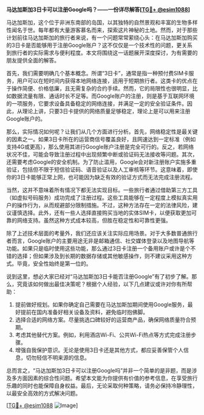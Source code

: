**马达加斯加3日卡可以注册Google吗？——一份详尽解答[[TG💪+ @esim1088](https://t.me/s/esim1088)]**

马达加斯加，这个位于非洲东南部的岛国，以其独特的自然景观和丰富的生物多样性闻名于世。每年都有大量游客慕名而来，探索这片神秘的土地。然而，对于那些计划前往马达加斯加的旅行者来说，有一个问题常常萦绕心头：在马达加斯加购买的3日卡是否能够用于注册Google账户？这不仅仅是一个技术性的问题，更关系到旅行者的实际需求与便利程度。本文将围绕这一话题展开深度探讨，为有需要的朋友提供全面的解答。

首先，我们需要明确几个基本概念。所谓“3日卡”，通常是指一种预付费SIM卡服务，用户可以在短时间内获得本地网络连接，适用于短期旅行者。这类卡的优点在于操作简便、价格低廉，且无需复杂的合约手续。然而，它的局限性也很明显，比如数据流量有限、通话时长不足等。而Google账户的注册，则是基于互联网环境的一项服务，它要求设备具备稳定的网络连接，并满足一定的安全验证条件。因此，从理论上讲，只要3日卡提供的网络质量足够稳定，理论上是可以用来注册Google账户的。

那么，实际情况如何呢？让我们从几个方面进行分析。首先，网络稳定性是最关键的因素之一。如果3日卡所在的运营商信号覆盖良好，且网速达到一定标准（例如支持4G或更高），那么使用其进行Google账户注册是完全可行的。反之，若网络状况不佳，可能会导致注册过程中出现频繁中断或验证码无法接收等问题。其次，还需要考虑Google的安全机制。为了防止滥用，Google会对新注册账户实施多重验证，包括但不限于短信验证码、语音验证以及人工审核等环节。这意味着，即使你的3日卡能够正常上网，也可能因为缺乏有效的验证方式而无法完成注册流程。

当然，这并不意味着所有情况下都无法实现目标。一些旅行者通过借助第三方工具（如虚拟号码服务）成功完成了注册过程。这些工具能够在一定程度上模拟真实用户的操作行为，从而规避部分限制措施。不过，这种方法存在一定的法律风险，建议谨慎选择。此外，还有一些人选择直接购买当地的实体SIM卡，以便获取更加可靠的网络支持。虽然这种方式成本较高，但胜在稳定性和可靠性更强。

除了上述技术层面的考量外，我们还应该关注实际应用场景。对于大多数普通旅行者而言，Google账户的主要用途无非是邮箱通信、社交媒体登录以及地图导航等功能。如果只是临时使用这些功能，那么通过3日卡注册一个备用账户或许是个不错的选择；但如果涉及到长期的数据存储或其他敏感操作，则不建议采用这种方式。毕竟，安全性始终是第一位的。

说到这里，想必大家已经对“马达加斯加3日卡能否注册Google”有了初步了解。那么，究竟该如何做出最佳决策呢？根据个人经验，以下几点建议或许对你有所帮助：

1. 提前做好规划。如果你确定自己需要在马达加斯加期间使用Google服务，最好提前在国内准备好相关设备及资料，避免临时抱佛脚。
2. 选择合适的网络方案。尽量挑选口碑较好的运营商产品，确保网络质量符合预期。
3. 考虑其他替代方案。例如，利用酒店Wi-Fi、公共Wi-Fi热点等方式完成注册步骤。
4. 增强自我保护意识。无论是使用3日卡还是其他方式，都应妥善保管个人信息，切勿轻信不明来源的信息。

总而言之，“马达加斯加3日卡可以注册Google吗”并非一个简单的是非题，而是涉及多方面因素的综合性问题。希望本文能为你提供有价值的参考信息，在享受旅行乐趣的同时也能保障自身权益。最后，无论采取何种策略，请务必保持冷静理性，以最安全高效的方式解决问题。

[[TG💪+ @esim1088](https://t.me/s/esim1088) ![Image](https://i.postimg.cc/4NQfJmqS/Snipaste-2025-05-13-00-14-12.png)]